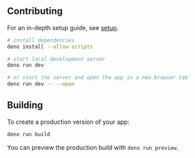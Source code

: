 
## Contributing

For an in-depth setup guide, see [setup](https://github.com/funnbot/srjc-tec-website/wiki/Development-Setup).

```sh
# install dependencies
deno install --allow-scripts

# start local development server
deno run dev

# or start the server and open the app in a new browser tab
deno run dev -- --open
```

## Building

To create a production version of your app:

```sh
deno run build
```

You can preview the production build with `deno run preview`.

